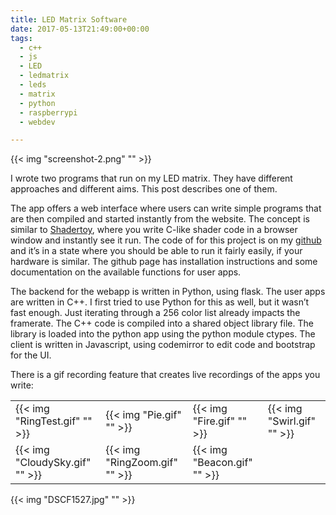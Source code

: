 ```yaml
---
title: LED Matrix Software
date: 2017-05-13T21:49:00+00:00
tags:
  - c++
  - js
  - LED
  - ledmatrix
  - leds
  - matrix
  - python
  - raspberrypi
  - webdev

---
```


{{< img "screenshot-2.png" "" >}}

I wrote two programs that run on my LED matrix. They have different approaches and different aims. This post describes one of them. <!--more-->

The app offers a web interface where users can write simple programs that are then compiled and started instantly from the website. The concept is similar to [Shadertoy][1], where you write C-like shader code in a browser window and instantly see it run. The code of for this project is on my [github][2] and it’s in a state where you should be able to run it fairly easily, if your hardware is similar. The github page has installation instructions and some documentation on the available functions for user apps.

The backend for the webapp is written in Python, using flask. The user apps are written in C++. I first tried to use Python for this as well, but it wasn’t fast enough. Just iterating through a 256 color list already impacts the framerate. The C++ code is compiled into a shared object library file. The library is loaded into the python app using the python module ctypes. The client is written in Javascript, using codemirror to edit code and bootstrap for the UI.

There is a gif recording feature that creates live recordings of the apps you write:

| | | | |
|---|---|---|---|
| {{< img "RingTest.gif" "" >}} | {{< img "Pie.gif" "" >}} |  {{< img "Fire.gif" "" >}} | {{< img "Swirl.gif" "" >}} |
| {{< img "CloudySky.gif" "" >}} | {{< img "RingZoom.gif" "" >}} | {{< img "Beacon.gif" "" >}} | |

{{< img "DSCF1527.jpg" "" >}}

 [1]: https://shadertoy.com
 [2]: https://github.com/marian42/ledcpp
